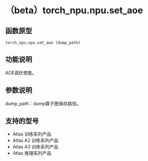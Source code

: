 # （beta）torch_npu.npu.set_aoe

## 函数原型

```
torch_npu.npu.set_aoe (dump_path)
```

## 功能说明

AOE调优使能。

## 参数说明

dump_path：dump算子图保存路径。

## 支持的型号

- <term>Atlas 训练系列产品</term>
- <term>Atlas A2 训练系列产品</term>
- <term>Atlas A3 训练系列产品</term>
- <term>Atlas 推理系列产品</term>


